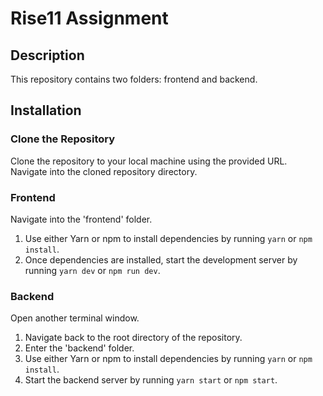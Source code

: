 # Rise11 Assignment

## Description
This repository contains two folders: frontend and backend.

## Installation

### Clone the Repository
Clone the repository to your local machine using the provided URL. Navigate into the cloned repository directory.

### Frontend
Navigate into the 'frontend' folder. 
1. Use either Yarn or npm to install dependencies by running `yarn` or `npm install`.
2. Once dependencies are installed, start the development server by running `yarn dev` or `npm run dev`.

### Backend
Open another terminal window.
1. Navigate back to the root directory of the repository.
2. Enter the 'backend' folder.
3. Use either Yarn or npm to install dependencies by running `yarn` or `npm install`.
4. Start the backend server by running `yarn start` or `npm start`.

